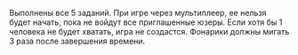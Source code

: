 Выполнены все 5 заданий.
При игре через мультиплеер, ее нельзя будет начать, пока не войдут все приглашенные юзеры. Если хотя бы 1 человека не будет хватать, игра не создастся.
Фонарики должны мигать 3 раза после завершения времени.
